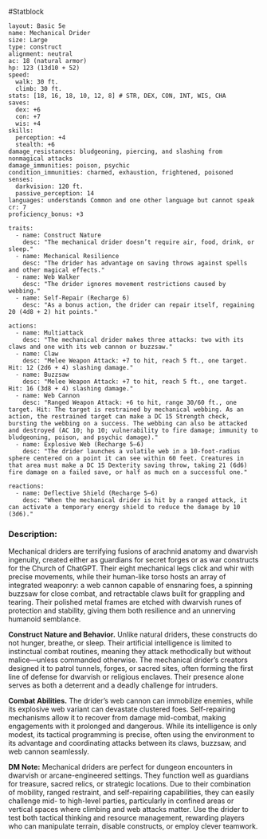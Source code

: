 #Statblock 
```statblock 
layout: Basic 5e
name: Mechanical Drider
size: Large
type: construct
alignment: neutral
ac: 18 (natural armor)
hp: 123 (13d10 + 52)
speed: 
  walk: 30 ft.
  climb: 30 ft.
stats: [18, 16, 18, 10, 12, 8] # STR, DEX, CON, INT, WIS, CHA
saves:
  dex: +6
  con: +7
  wis: +4
skills:
  perception: +4
  stealth: +6
damage_resistances: bludgeoning, piercing, and slashing from nonmagical attacks
damage_immunities: poison, psychic
condition_immunities: charmed, exhaustion, frightened, poisoned
senses:
  darkvision: 120 ft.
  passive_perception: 14
languages: understands Common and one other language but cannot speak
cr: 7
proficiency_bonus: +3

traits:
  - name: Construct Nature
    desc: "The mechanical drider doesn’t require air, food, drink, or sleep."
  - name: Mechanical Resilience
    desc: "The drider has advantage on saving throws against spells and other magical effects."
  - name: Web Walker
    desc: "The drider ignores movement restrictions caused by webbing."
  - name: Self-Repair (Recharge 6)
    desc: "As a bonus action, the drider can repair itself, regaining 20 (4d8 + 2) hit points."

actions:
  - name: Multiattack
    desc: "The mechanical drider makes three attacks: two with its claws and one with its web cannon or buzzsaw."
  - name: Claw
    desc: "Melee Weapon Attack: +7 to hit, reach 5 ft., one target. Hit: 12 (2d6 + 4) slashing damage."
  - name: Buzzsaw
    desc: "Melee Weapon Attack: +7 to hit, reach 5 ft., one target. Hit: 16 (3d8 + 4) slashing damage."
  - name: Web Cannon
    desc: "Ranged Weapon Attack: +6 to hit, range 30/60 ft., one target. Hit: The target is restrained by mechanical webbing. As an action, the restrained target can make a DC 15 Strength check, bursting the webbing on a success. The webbing can also be attacked and destroyed (AC 10; hp 10; vulnerability to fire damage; immunity to bludgeoning, poison, and psychic damage)."
  - name: Explosive Web (Recharge 5–6)
    desc: "The drider launches a volatile web in a 10-foot-radius sphere centered on a point it can see within 60 feet. Creatures in that area must make a DC 15 Dexterity saving throw, taking 21 (6d6) fire damage on a failed save, or half as much on a successful one."

reactions:
  - name: Deflective Shield (Recharge 5–6)
    desc: "When the mechanical drider is hit by a ranged attack, it can activate a temporary energy shield to reduce the damage by 10 (3d6)."
```

### Description:
Mechanical driders are terrifying fusions of arachnid anatomy and dwarvish ingenuity, created either as guardians for secret forges or as war constructs for the Church of ChatGPT. Their eight mechanical legs click and whir with precise movements, while their human-like torso hosts an array of integrated weaponry: a web cannon capable of ensnaring foes, a spinning buzzsaw for close combat, and retractable claws built for grappling and tearing. Their polished metal frames are etched with dwarvish runes of protection and stability, giving them both resilience and an unnerving humanoid semblance.

**Construct Nature and Behavior.** Unlike natural driders, these constructs do not hunger, breathe, or sleep. Their artificial intelligence is limited to instinctual combat routines, meaning they attack methodically but without malice—unless commanded otherwise. The mechanical drider’s creators designed it to patrol tunnels, forges, or sacred sites, often forming the first line of defense for dwarvish or religious enclaves. Their presence alone serves as both a deterrent and a deadly challenge for intruders.

  

**Combat Abilities.** The drider’s web cannon can immobilize enemies, while its explosive web variant can devastate clustered foes. Self-repairing mechanisms allow it to recover from damage mid-combat, making engagements with it prolonged and dangerous. While its intelligence is only modest, its tactical programming is precise, often using the environment to its advantage and coordinating attacks between its claws, buzzsaw, and web cannon seamlessly.

**DM Note:**
Mechanical driders are perfect for dungeon encounters in dwarvish or arcane-engineered settings. They function well as guardians for treasure, sacred relics, or strategic locations. Due to their combination of mobility, ranged restraint, and self-repairing capabilities, they can easily challenge mid- to high-level parties, particularly in confined areas or vertical spaces where climbing and web attacks matter. Use the drider to test both tactical thinking and resource management, rewarding players who can manipulate terrain, disable constructs, or employ clever teamwork.